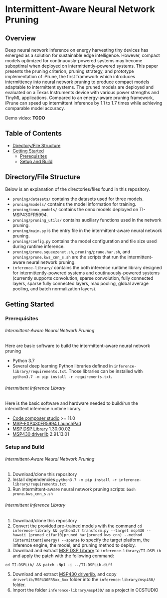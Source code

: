 # Intermittent-Aware Neural Network Pruning

<!-- ABOUT THE PROJECT -->
## Overview

Deep neural network inference on energy harvesting tiny devices has emerged as a solution for sustainable edge intelligence. However, compact models optimized for continuously-powered systems may become suboptimal when deployed on intermittently-powered systems. This paper presents the pruning criterion, pruning strategy, and prototype implementation of iPrune, the first framework which introduces intermittency into neural network pruning to produce compact models adaptable to intermittent systems. The pruned models are deployed and evaluated on a Texas Instruments device with various power strengths and TinyML applications.
Compared to an energy-aware pruning framework, iPrune can speed up intermittent inference by 1.1 to 1.7 times while achieving comparable model accuracy.

Demo video: **TODO** <!-- also send the demo link to Prof. Hsiu -->

<!-- TABLE OF CONTENTS -->
## Table of Contents
* [Directory/File Structure](#directory/file-structure)
* [Getting Started](#getting-started)
  * [Prerequisites](#prerequisites)
  * [Setup and Build](#setup-and-build)

## Directory/File Structure
Below is an explanation of the directories/files found in this repository.

* `pruning/datasets/` contains the datasets used for three models.
* `pruning/models/` contains the model information for training.
* `pruning/onnx_models/` contains the onnx models deployed on TI-MSP430FR5994.
* `pruning/pruning_utils/` contains auxiliary functions used in the network pruning.
* `pruning/main.py` is the entry file in the intermittent-aware neural network pruning.
* `pruning/config.py` contains the model configuration and tile size used during runtime inference.
* `pruning/prune.squeezenet.sh`, `pruning/prune.har.sh`, and `pruning/prune.kws_cnn_s.sh` are the scripts that run the intermittent-aware neural network pruning.
* `inference-library/` contains the both inference runtime library designed for intermittently-powered systems and coutinuously-powered systems (currently supports convolution, sparse convolution, fully connected layers, sparse fully connected layers, max pooling, global average pooling, and batch normalization layers).


<!-- GETTING STARTED -->
## Getting Started

### Prerequisites

###### Intermittent-Aware Neural Network Pruning
Here are basic software to build the intermittent-aware neural network pruning
* Python 3.7
* Several deep learning Python libraries defined in `inference-library/requirements.txt`. Those libraries can be installed with `python3.7 -m pip install -r requirements.txt`.

###### Intermittent Inference Library
Here is the basic software and hardware needed to build/run the intermittent inference runtime library.
* [Code composer studio](https://www.ti.com/tool/CCSTUDIO) >= 11.0
* [MSP-EXP430FR5994 LaunchPad](https://www.ti.com/tool/MSP-EXP430FR5994)
* [MSP DSP Library](https://www.ti.com/tool/MSP-DSPLIB) 1.30.00.02
* [MSP430 driverlib](https://www.ti.com/tool/MSPDRIVERLIB) 2.91.13.01

### Setup and Build

###### Intermittent-Aware Neural Network Pruning
1. Download/clone this repository
2. Install dependencies `python3.7 -m pip install -r inference-library/requirements.txt`
3. Run intermittent-aware neural network pruning scripts: `bash prune.kws_cnn_s.sh`

###### Intermittent Inference Library
1. Download/clone this repository
3. Convert the provided pre-trained models with the command `cd inference-library && python3.7 transform.py --target msp430 --hawaii (pruned_cifar10|pruned_har|pruned_kws_cnn) --method (intermittent|energy) --sparse` to specify the target platform, the inference engine, the model, and pruning method to deploy.
4. Download and extract [MSP DSP Library](https://www.ti.com/tool/MSP-DSPLIB) to `inference-library/TI-DSPLib` and apply the patch with the following command:
```
cd TI-DSPLib/ && patch -Np1 -i ../TI-DSPLib.diff
```
5. Download and extract [MSP430 driverlib](https://www.ti.com/tool/MSPDRIVERLIB), and copy `driverlib/MSP430FR5xx_6xx` folder into the `inference-library/msp430/` folder.
6. Import the folder `inference-library/msp430/` as a project in CCSTUDIO

